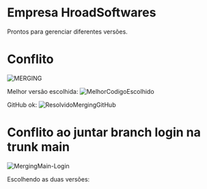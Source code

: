 # Empresa HroadSoftwares
Prontos para gerenciar diferentes versões.

# Conflito
![MERGING](https://user-images.githubusercontent.com/54410732/146650952-8ed305e9-0e6b-498d-a7a3-552faf965784.jpg)

 Melhor versão escolhida:
![MelhorCodigoEscolhido](https://user-images.githubusercontent.com/54410732/146658855-caa51fd1-7c58-4541-a1fc-b6f84ccd786e.jpg)

GitHub ok:
![ResolvidoMergingGitHub](https://user-images.githubusercontent.com/54410732/146658917-f5ceac0f-6672-417a-9377-c98a79b554f6.jpg)

# Conflito ao juntar  branch login na trunk main
![MergingMain-Login](https://user-images.githubusercontent.com/54410732/146658950-880d58fa-dc83-4774-b1f9-ec289cb975dc.jpg)

Escolhendo as duas versões:

